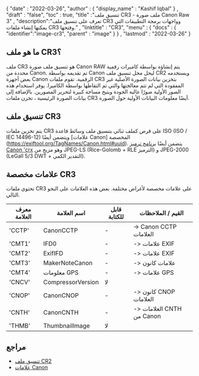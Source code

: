 {
  "date" : "2022-03-26",
  "author" : {
    "display_name" : "Kashif Iqbal"
} ,
  "draft" : "false",
  "toc" : true,
  "title" :"تنسيق ملف CR3 - ملف صورة Canon Raw 3" ,
  "description":"تعرف على تنسيق ملف CR3 وواجهات برمجة التطبيقات التي يمكنها إنشاء ملفات CR3 وفتحها." ,
  "linktitle" : "CR3",
  "menu" : {
    "docs" : {
      "identifier":"image-cr3",
      "parent" : "image"
}
} ,
  "lastmod" : "2022-03-26"
}

## ما هو ملف CR3؟

ملف CR3 هو تنسيق ملف صورة Canon RAW يتم إنشاؤه بواسطة كاميرات رقمية محددة من Canon. تم تقديمه بواسطة Canon ليحل محل تنسيق ملف CR2 ويستخدمه بعض أجهزة Canon الرقمية. تقوم ملفات CR3 بتخزين بيانات الصورة الأصلية غير المفقودة التي لم تتم معالجتها والتي تم التقاطها بواسطة الكاميرا. يوفر استخدام هذه الصور الأولية صورًا عالية الجودة ويتيح مساحة كبيرة لتحرير المصورين. بالإضافة إلى بيانات الصورة الرئيسية ، تخزن ملفات CR3 أيضًا معلومات البيانات الأولية حول الصورة.

## تنسيق ملف CR3

يتم تخزين ملفات CR3 على قرص كملف ثنائي بتنسيق ملف وسائط قاعدة ISO (ISO / IEC 14496-12) ويتضمن أيضًا [علامات Canon] المخصصة (https://exiftool.org/TagNames/Canon.html#uuid). يتضمن أيضًا [برنامج ترميز Canon 'crx](https://github.com/LibRaw/LibRaw/blob/master/src/decoders/crx.cpp) وهو مزيج من JPEG-LS (Rice-Golomb + RLE الترميز) و JPEG-2000 (LeGall 5/3 DWT + التقدير الكمي).

## علامات مخصصة CR3

تحتوي ملفات CR3 على علامات مخصصة لأغراض مختلفة. بعض هذه العلامات على النحو التالي.

| معرف العلامة | اسم العلامة | قابل للكتابة | القيم / الملاحظات |
---|---|---|---|
| 'CCTP' | CanonCCTP | - | -> Canon CCTP العلامات |
| 'CMT1' | IFD0 | - | -> علامات EXIF |
| 'CMT2' | ExifIFD | - | -> علامات EXIF |
| 'CMT3' | MakerNoteCanon | - | -> علامات كانون |
| 'CMT4' | معلومات GPS | - | -> علامات GPS |
| 'CNCV' | CompressorVersion | لا | |
| 'CNOP' | CanonCNOP | - | -> كانون CNOP العلامات |
| 'CNTH' | CanonCNTH | - | -> العلامات CNTH من Canon |
| 'THMB' | ThumbnailImage | لا | |

## مراجع

* [تنسيق ملف CR2](http://lclevy.free.fr/cr2/)
* [علامات Canon](https://exiftool.org/TagNames/Canon.html#uuid)

